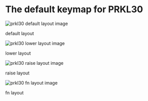 # The default keymap for PRKL30

![prkl30 default layout image](https://i.imgur.com/GjoB6Ht.png "default")

default layout

![prkl30 lower layout image](https://i.imgur.com/sOegfVo.png "lower")

lower layout

![prkl30 raise layout image](https://i.imgur.com/x5t6lmf.png "raise")

raise layout

![prkl30 fn layout image](https://i.imgur.com/l2mCZFM.png "fn")

fn layout